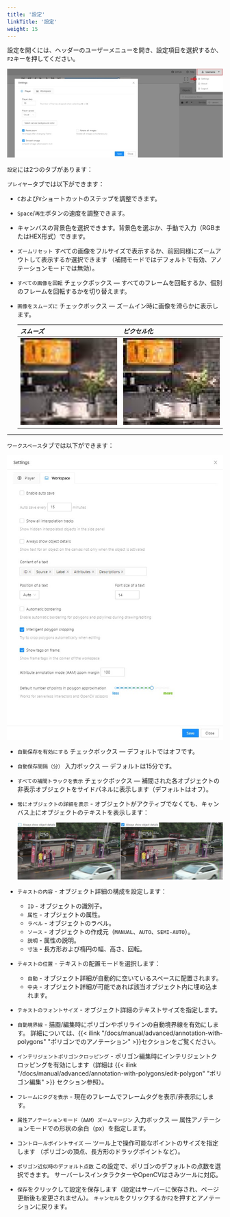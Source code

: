 ```yaml
---
title: '設定'
linkTitle: '設定'
weight: 15
---
```

設定を開くには、ヘッダーのユーザーメニューを開き、設定項目を選択するか、`F2`キーを押してください。

![](/images/image067.jpg)

`設定`には2つのタブがあります：

`プレイヤー`タブでは以下ができます：

- `C`および`V`ショートカットのステップを調整できます。
- `Space`/`再生`ボタンの速度を調整できます。
- キャンバスの背景色を選択できます。背景色を選ぶか、手動で入力（RGBまたはHEX形式）できます。
- `ズームリセット` すべての画像をフルサイズで表示するか、前回同様にズームアウトして表示するか選択できます
  （補間モードではデフォルトで有効、アノテーションモードでは無効）。
- `すべての画像を回転` チェックボックス — すべてのフレームを回転するか、個別のフレームを回転するかを切り替えます。
- `画像をスムーズに` チェックボックス — ズームイン時に画像を滑らかに表示します。

  |        _スムーズ_         |        _ピクセル化_         |
  |---------------------------|----------------------------|
  | ![](/images/smoothed.jpg) | ![](/images/pixelized.jpg) |

---

`ワークスペース`タブでは以下ができます：

![](/images/image155.jpg)

- `自動保存を有効にする` チェックボックス — デフォルトではオフです。
- `自動保存間隔（分）` 入力ボックス — デフォルトは15分です。
- `すべての補間トラックを表示` チェックボックス — 補間された各オブジェクトの非表示オブジェクトをサイドパネルに表示します（デフォルトはオフ）。
- `常にオブジェクトの詳細を表示` - オブジェクトがアクティブでなくても、キャンバス上にオブジェクトのテキストを表示します：

  ![](/images/image152_detrac.jpg)

- `テキストの内容` - オブジェクト詳細の構成を設定します：
  - `ID` - オブジェクトの識別子。
  - `属性` - オブジェクトの属性。
  - `ラベル` - オブジェクトのラベル。
  - `ソース` - オブジェクトの作成元（`MANUAL`、`AUTO`、`SEMI-AUTO`）。
  - `説明` - 属性の説明。
  - `寸法` - 長方形および楕円の幅、高さ、回転。

- `テキストの位置` - テキストの配置モードを選択します：
  - `自動` - オブジェクト詳細が自動的に空いているスペースに配置されます。
  - `中央` - オブジェクト詳細が可能であれば該当オブジェクト内に埋め込まれます。

- `テキストのフォントサイズ` - オブジェクト詳細のテキストサイズを指定します。

- `自動境界線` - 描画/編集時にポリゴンやポリラインの自動境界線を有効にします。
  詳細については、{{< ilink "/docs/manual/advanced/annotation-with-polygons" "ポリゴンでのアノテーション" >}}セクションをご覧ください。

- `インテリジェントポリゴンクロッピング` - ポリゴン編集時にインテリジェントクロッピングを有効にします（詳細は
  {{< ilink "/docs/manual/advanced/annotation-with-polygons/edit-polygon" "ポリゴン編集" >}} セクション参照）。

- `フレームにタグを表示` - 現在のフレームでフレームタグを表示/非表示にします。

- `属性アノテーションモード（AAM）ズームマージン` 入力ボックス — 属性アノテーションモードでの形状の余白（px）を指定します。

- `コントロールポイントサイズ` — ツール上で操作可能なポイントのサイズを指定します
（ポリゴンの頂点、長方形のドラッグポイントなど）。

- `ポリゴン近似時のデフォルト点数`
  この設定で、ポリゴンのデフォルトの点数を選択できます。
  サーバーレスインタラクターやOpenCVはさみツールに対応。

- `保存`をクリックして設定を保存します（設定はサーバーに保存され、ページ更新後も変更されません）。
  `キャンセル`をクリックするか`F2`を押すとアノテーションに戻ります。
